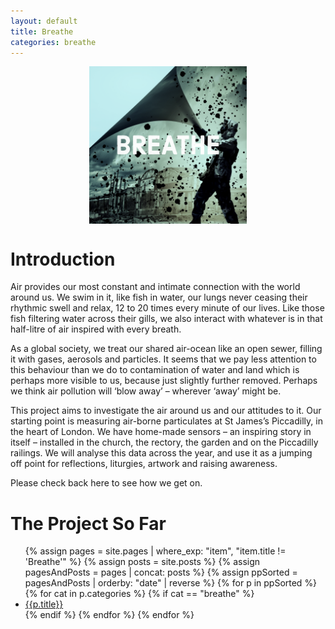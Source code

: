 ```yaml
---
layout: default
title: Breathe
categories: breathe
---
```


<img src="../assets/logo.png" style="display: block;margin-left: auto;  margin-right: auto;width: 50%;">

# Introduction

Air provides our most constant and intimate connection with the world around us. We swim in it, like fish in water, our lungs never ceasing their rhythmic swell and relax, 12 to 20 times every minute of our lives. Like those fish filtering water across their gills, we also interact with whatever is in that half-litre of air inspired with every breath. 

As a global society, we treat our shared air-ocean like an open sewer, filling it with gases, aerosols and particles. It seems that we pay less attention to this behaviour than we do to contamination of water and land which is perhaps more visible to us, because just slightly further removed. Perhaps we think air pollution will ‘blow away’ – wherever ‘away’ might be.

This project aims to investigate the air around us and our attitudes to it. Our starting point is measuring air-borne particulates at St James’s Piccadilly, in the heart of London. We have home-made sensors – an inspiring story in itself – installed in the church, the rectory, the garden and on the Piccadilly railings. We will analyse this data across the year, and use it as a jumping off point for reflections, liturgies, artwork and raising awareness.

Please check back here to see how we get on.

# The Project So Far

<ul>
{% assign pages = site.pages | where_exp: "item", "item.title != 'Breathe'" %}
{% assign posts = site.posts %}
{% assign pagesAndPosts = pages | concat: posts %}
{% assign ppSorted = pagesAndPosts | orderby: "date" | reverse %}
{% for p in ppSorted %}
    {% for cat in p.categories %}
        {% if cat == "breathe" %}
        <li><a href="{{ p.url | prepend: site.baseurl }}">{{p.title}}
        </a></li>
        {% endif %}
    {% endfor %}
{% endfor %}
</ul>


